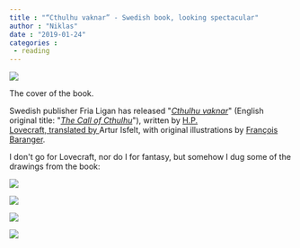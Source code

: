 ```yaml
---
title : "“Cthulhu vaknar” - Swedish book, looking spectacular"
author : "Niklas"
date : "2019-01-24"
categories : 
 - reading
---
```


![](https://niklasblog.com/wp-content/Cthulhu_vaknar_omslag-1536x2048.jpg)

The cover of the book.

Swedish publisher Fria Ligan has released "_[Cthulhu vaknar](http://frialigan.se/sv/butik/?product_id=889070157872)_" (English original title: "_[The Call of Cthulhu](http://www.hplovecraft.com/writings/texts/fiction/cc.aspx)_"), written by [H.P. Lovecraft, translated by ](https://en.wikipedia.org/wiki/H._P._Lovecraft)Artur Isfelt, with original illustrations by [François Baranger](http://www.francois-baranger.com).

I don't go for Lovecraft, nor do I for fantasy, but somehow I dug some of the drawings from the book:

![](https://niklasblog.com/wp-content/Cthulhu_vaknar_uppslag_3.jpg)

![](https://niklasblog.com/wp-content/Cthulhu_vaknar_uppslag_5.jpg)

![](https://niklasblog.com/wp-content/ktulu.jpg)

![](https://niklasblog.com/wp-content/chtulhu_rising.jpg)
